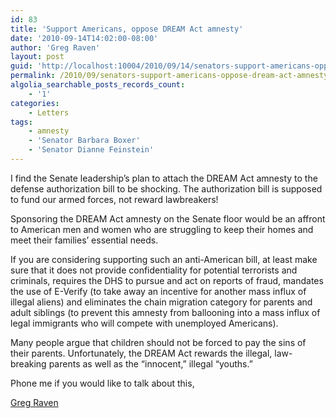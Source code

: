 ```yaml
---
id: 83
title: 'Support Americans, oppose DREAM Act amnesty'
date: '2010-09-14T14:02:00-08:00'
author: 'Greg Raven'
layout: post
guid: 'http://localhost:10004/2010/09/14/senators-support-americans-oppose-dream-act-amnesty/'
permalink: /2010/09/senators-support-americans-oppose-dream-act-amnesty/
algolia_searchable_posts_records_count:
    - '1'
categories:
    - Letters
tags:
    - amnesty
    - 'Senator Barbara Boxer'
    - 'Senator Dianne Feinstein'
---
```


I find the Senate leadership’s plan to attach the DREAM Act amnesty to the defense authorization bill to be shocking. The authorization bill is supposed to fund our armed forces, not reward lawbreakers!  
  
Sponsoring the DREAM Act amnesty on the Senate floor would be an affront to American men and women who are struggling to keep their homes and meet their families’ essential needs.

If you are considering supporting such an anti-American bill, at least make sure that it does not provide confidentiality for potential terrorists and criminals, requires the DHS to pursue and act on reports of fraud, mandates the use of E-Verify (to take away an incentive for another mass influx of illegal aliens) and eliminates the chain migration category for parents and adult siblings (to prevent this amnesty from ballooning into a mass influx of legal immigrants who will compete with unemployed Americans).

Many people argue that children should not be forced to pay the sins of their parents. Unfortunately, the DREAM Act rewards the illegal, law-breaking parents as well as the “innocent,” illegal “youths.”

Phone me if you would like to talk about this,

[Greg Raven](https://www.gregraven.org/)